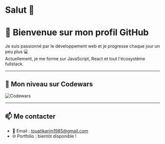 # Salut 👋

# 👋 Bienvenue sur mon profil GitHub

Je suis passionné par le développement web et je progresse chaque jour un peu plus 💻  
Actuellement, je me forme sur JavaScript, React et tout l'écosystème fullstack.

---

## 🥷 Mon niveau sur Codewars

![Codewars](https://www.codewars.com/users/ka_rim/badges/large)

---

## 📫 Me contacter

- 📧 Email : touatikarim1985@gmail.com
- 🌐 Portfolio : bientôt disponible !


